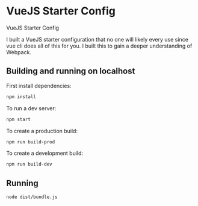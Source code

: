 # VueJS Starter Config

VueJS Starter Config

I built a VueJS starter configuration that no one will likely every use since vue cli does all of this for you. I built this to gain a deeper understanding of Webpack.

## Building and running on localhost

First install dependencies:

```sh
npm install
```

To run a dev server:

```sh
npm start
```

To create a production build:

```sh
npm run build-prod
```

To create a development build:

```sh
npm run build-dev
```

## Running

```sh
node dist/bundle.js
```